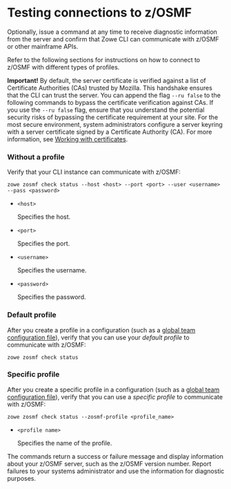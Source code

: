# Testing connections to z/OSMF

Optionally, issue a command at any time to receive diagnostic information from the server and confirm that Zowe CLI can communicate with z/OSMF or other mainframe APIs.

Refer to the following sections for instructions on how to connect to z/OSMF with different types of profiles.

**Important!** By default, the server certificate is verified against a list of Certificate Authorities (CAs) trusted by Mozilla. This handshake ensures that the CLI can trust the server. You can append the flag `--ru false` to the following commands to bypass the certificate verification against CAs. If you use the `--ru false` flag, ensure that you understand the potential security risks of bypassing the certificate requirement at your site. For the most secure environment, system administrators configure a server keyring with a server certificate signed by a Certificate Authority (CA). For more information, see [Working with certificates](#working-with-certificates).

### Without a profile

Verify that your CLI instance can communicate with z/OSMF:

```
zowe zosmf check status --host <host> --port <port> --user <username> --pass <password>
```

- `<host>`

    Specifies the host.

- `<port>`

    Specifies the port.

- `<username>`

    Specifies the username.

- `<password>`

    Specifies the password.

### Default profile

After you create a profile in a configuration (such as a [global team configuration file](../user-guide/https://docs.zowe.org/stable/user-guide/cli-using-initializing-team-configuration/)), verify that you can use your *default profile* to communicate with z/OSMF:

```
zowe zosmf check status
```

### Specific profile

After you create a specific profile in a configuration (such as a [global team configuration file](../user-guide/https://docs.zowe.org/stable/user-guide/cli-using-initializing-team-configuration/)), verify that you can use a *specific profile* to communicate with z/OSMF:

```
zowe zosmf check status --zosmf-profile <profile_name>
```

- `<profile name>`

    Specifies the name of the profile.

The commands return a success or failure message and display information about your z/OSMF server, such as the z/OSMF version number. Report failures to your systems administrator and use the information for diagnostic purposes.